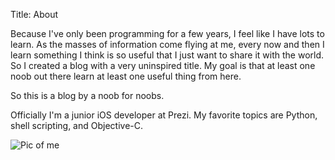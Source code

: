 Title: About

Because I've only been programming for a few years, I feel like I have lots to learn. 
As the masses of information come flying at me, every now and then I learn something I think is so useful that I just want to share it with the world. 
So I created a blog with a very uninspired title. 
My goal is that at least one noob out there learn at least one useful thing from here.

So this is a blog by a noob for noobs.

Officially I'm a junior iOS developer at Prezi. My favorite topics are Python, shell scripting, and Objective-C.

![Pic of me]({filename}/images/scott-kensell.jpg)

